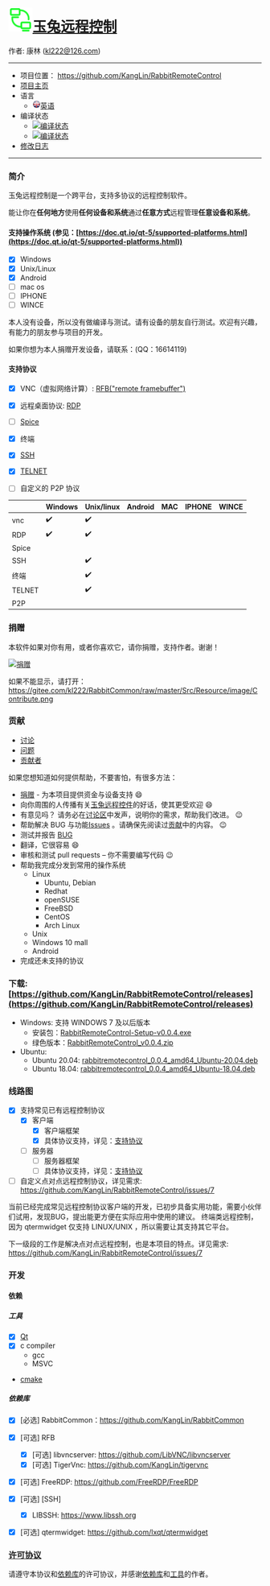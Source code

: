 # <img src="App/Resource/Image/App.png" width="48" height="48" />[玉兔远程控制](https://github.com/KangLin/RabbitRemoteControl)

作者: 康林 (kl222@126.com)

-----------------------------------------------------------------------

- 项目位置： https://github.com/KangLin/RabbitRemoteControl
- [项目主页](https://kanglin.github.io/RabbitRemoteControl/)
- 语言
  - [<img src="Resource/Image/English.png" alt="英语" title="英语" width="16" height="16" />英语](README.md)
- 编译状态
  - [![编译状态](https://github.com/KangLin/RabbitRemoteControl/workflows/CMake/badge.svg)](https://github.com/KangLin/RabbitRemoteControl/workflows/CMake/badge.svg)
  - [![编译状态](https://ci.appveyor.com/api/projects/status/jai7jf3xr2vb44q8?svg=true)](https://ci.appveyor.com/project/KangLin/rabbitremotecontrol)
- [修改日志](ChangeLog_zh_CN.md)

-----------------------------------------------------------------------
### 简介
玉兔远程控制是一个跨平台，支持多协议的远程控制软件。

能让你在**任何地方**使用**任何设备和系统**通过**任意方式**远程管理**任意设备和系统**。

#### 支持操作系统 (参见：[https://doc.qt.io/qt-5/supported-platforms.html](https://doc.qt.io/qt-5/supported-platforms.html))
- [x] Windows
- [x] Unix/Linux
- [x] Android
- [ ] mac os
- [ ] IPHONE
- [ ] WINCE

本人没有设备，所以没有做编译与测试。请有设备的朋友自行测试。欢迎有兴趣，有能力的朋友参与项目的开发。

如果你想为本人捐赠开发设备，请联系：(QQ：16614119)

#### 支持协议
- [x] VNC（虚拟网络计算）: [RFB("remote framebuffer")](https://github.com/rfbproto/rfbproto)
- [x] 远程桌面协议: [RDP](https://github.com/FreeRDP/FreeRDP/wiki/Reference-Documentation)
- [ ] [Spice](https://www.spice-space.org/)
- [x] 终端
- [x] [SSH]()
- [x] [TELNET]()
- [ ] 自定义的 P2P 协议


|        |Windows           |Unix/linux        |Android           |MAC               |IPHONE            |WINCE             |
|--------|------------------|------------------|------------------|------------------|------------------|------------------|
|vnc     |:heavy_check_mark:|:heavy_check_mark:|                  |                  |                  |                  |
|RDP     |:heavy_check_mark:|:heavy_check_mark:|                  |                  |                  |                  |
|Spice   |                  |                  |                  |                  |                  |                  |
|SSH     |                  |:heavy_check_mark:|                  |                  |                  |                  |
|终端     |                  |:heavy_check_mark:|                  |                  |                  |                  |
|TELNET  |                  |:heavy_check_mark:|                  |                  |                  |                  |
|P2P     |                  |                  |                  |                  |                  |                  |


### 捐赠
本软件如果对你有用，或者你喜欢它，请你捐赠，支持作者。谢谢！

[![捐赠](https://gitee.com/kl222/RabbitCommon/raw/master/Src/Resource/image/Contribute.png "捐赠")](https://gitee.com/kl222/RabbitCommon/raw/master/Src/Resource/image/Contribute.png "捐赠") 

如果不能显示，请打开：
https://gitee.com/kl222/RabbitCommon/raw/master/Src/Resource/image/Contribute.png

### 贡献

- [讨论](https://github.com/KangLin/RabbitRemoteControl/discussions)
- [问题](https://github.com/KangLin/RabbitRemoteControl/issues)
- [贡献者](https://github.com/KangLin/RabbitRemoteControl/graphs/contributors)

如果您想知道如何提供帮助，不要害怕，有很多方法：

* [捐赠](#捐赠) - 为本项目提供资金与设备支持 :smile:
* 向你周围的人传播有关[玉兔远程控件](https://github.com/KangLin/RabbitRemoteControl)的好话，使其更受欢迎 :smile:
* 有意见吗？ 请务必在[讨论区](https://github.com/KangLin/RabbitRemoteControl/discussions)中发声，说明你的需求，帮助我们改进。 :wink:
* 帮助解决 BUG 与功能[Issues](https://github.com/KangLin/RabbitRemoteControl/issues) 。请确保先阅读过[贡献](#贡献)中的内容。 :wink:
* 测试并报告 [BUG](https://github.com/KangLin/RabbitRemoteControl/issues)
* 翻译，它很容易 :smile:
* 审核和测试 pull requests – 你不需要编写代码 :wink:
* 帮助我完成分发到常用的操作系统
  - Linux
    + Ubuntu, Debian
    + Redhat
    + openSUSE
    + FreeBSD
    + CentOS
    + Arch Linux
  - Unix
  - Windows 10 mall
  - Android
* 完成还未支持的协议

### 下载: [https://github.com/KangLin/RabbitRemoteControl/releases](https://github.com/KangLin/RabbitRemoteControl/releases)

- Windows: 支持 WINDOWS 7 及以后版本
  + 安装包：[RabbitRemoteControl-Setup-v0.0.4.exe](https://github.com/KangLin/RabbitRemoteControl/releases/download/v0.0.4/RabbitRemoteControl-Setup-v0.0.4.exe)
  + 绿色版本：[RabbitRemoteControl_v0.0.4.zip](https://github.com/KangLin/RabbitRemoteControl/releases/download/v0.0.4/RabbitRemoteControl_v0.0.4.zip)
- Ubuntu:
  + Ubuntu 20.04: [rabbitremotecontrol_0.0.4_amd64_Ubuntu-20.04.deb](https://github.com/KangLin/RabbitRemoteControl/releases/download/v0.0.4/rabbitremotecontrol_0.0.4_amd64_Ubuntu-20.04.deb)
  + Ubuntu 18.04: [rabbitremotecontrol_0.0.4_amd64_Ubuntu-18.04.deb](https://github.com/KangLin/RabbitRemoteControl/releases/download/v0.0.4/rabbitremotecontrol_0.0.4_amd64_Ubuntu-18.04.deb)

### 线路图
- [x] 支持常见已有远程控制协议
  - [x] 客户端
    - [x] 客户端框架
    - [x] 具体协议支持，详见：[支持协议](#支持协议)
  - [ ] 服务器
    - [ ] 服务器框架
    - [ ] 具体协议支持，详见：[支持协议](#支持协议)
- [ ] 自定义点对点远程控制协议，详见需求: https://github.com/KangLin/RabbitRemoteControl/issues/7

当前已经完成常见远程控制协议客户端的开发，已初步具备实用功能，需要小伙伴们试用，发现BUG，提出能更方便在实际应用中使用的建议。
终端类远程控制，因为 qtermwidget 仅支持 LINUX/UNIX ，所以需要让其支持其它平台。

下一级段的工作是解决点对点远程控制，也是本项目的特点。详见需求: https://github.com/KangLin/RabbitRemoteControl/issues/7

### 开发
#### 依赖
##### 工具
- [x] [Qt](qt.io)
- [x] c compiler
  + gcc
  + MSVC
- [cmake](https://cmake.org/)

##### 依赖库
- [x] [必选] RabbitCommon：https://github.com/KangLin/RabbitCommon
- [x] [可选] RFB
  + [x] [可选] libvncserver: https://github.com/LibVNC/libvncserver
  + [x] [可选] TigerVnc: https://github.com/KangLin/tigervnc
- [x] [可选] FreeRDP: https://github.com/FreeRDP/FreeRDP
- [x] [可选] [SSH]
  + [x] LIBSSH: https://www.libssh.org
- [x] [可选] qtermwidget: https://github.com/lxqt/qtermwidget


### [许可协议](License.md "License.md")
请遵守本协议和[依赖库](#依赖库)的许可协议，并感谢[依赖库](#依赖库)和[工具](#工具)的作者。
